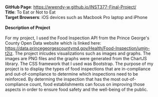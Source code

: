 **GitHub Page**: https://wwendy-w.github.io/INST377-Final-Project/ 
<br>
**Title**: To Eat or Not to Eat 
<br>
**Target Browsers**: iOS devices such as Macbook Pro laptop and iPhone 
<br><br>
**Description of Project**
<br><br>
For my project, I used the Food Inspection API from the Prince George's County Open Data website which is linked here: https://data.princegeorgescountymd.gov/Health/Food-Inspection/umjn-t2iz. The project inlcudes visualizations such as images and graphs. The images are PNG files and the graphs were generated from the ChartJS library. The CSS framework that I used was Bootstrap. The purpose of my project is to display the types of food inspections that are in-compliance and out-of-compliance to determine which inspections need to be reinforced. By determing the inspection that has the most out-of-compliance count, food establishments can focus on improving those aspects in order to ensure food safety and the well-being of the public.


